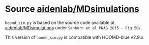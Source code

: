 # Source [aidenlab/MDsimulations](https://github.com/aidenlab/MDsimulations/tree/06d96159dfbac49b67b2d49897ebbcf6d5348afd)

`hoomd_sim.py` is based on the source code available
at [aidenlab/MDsimulations](https://github.com/aidenlab/MDsimulations/tree/06d96159dfbac49b67b2d49897ebbcf6d5348afd)
under `Sanborn et al PNAS 2015 - Fig 5D/`.

This version of `hoomd_sim.py` is compatible with HOOMD-blue v2.9.x.